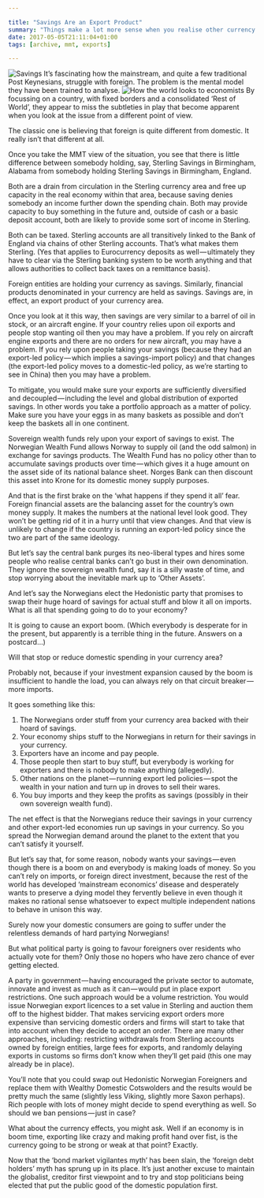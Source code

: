 ```yaml
---

title: "Savings Are an Export Product"
summary: "Things make a lot more sense when you realise other currency areas love your savings products — a lot"
date: 2017-05-05T21:11:04+01:00
tags: [archive, mmt, exports]

---
```


![Savings](images/savings.jpg)
It’s fascinating how the mainstream, and quite a few traditional Post Keynesians, struggle with foreign. The problem is the mental model they have been trained to analyse.
![How the world looks to economists](images/economists-row-view.png)
By focussing on a country, with fixed borders and a consolidated ‘Rest of World’, they appear to miss the subtleties in play that become apparent when you look at the issue from a different point of view.

The classic one is believing that foreign is quite different from domestic. It really isn’t that different at all.

Once you take the MMT view of the situation, you see that there is little difference between somebody holding, say, Sterling Savings in Birmingham, Alabama from somebody holding Sterling Savings in Birmingham, England.

Both are a drain from circulation in the Sterling currency area and free up capacity in the real economy within that area, because saving denies somebody an income further down the spending chain. Both may provide capacity to buy something in the future and, outside of cash or a basic deposit account, both are likely to provide some sort of income in Sterling.

Both can be taxed. Sterling accounts are all transitively linked to the Bank of England via chains of other Sterling accounts. That’s what makes them Sterling. (Yes that applies to Eurocurrency deposits as well — ultimately they have to clear via the Sterling banking system to be worth anything and that allows authorities to collect back taxes on a remittance basis).

Foreign entities are holding your currency as savings. Similarly, financial products denominated in your currency are held as savings. Savings are, in effect, an export product of your currency area.

Once you look at it this way, then savings are very similar to a barrel of oil in stock, or an aircraft engine. If your country relies upon oil exports and people stop wanting oil then you may have a problem. If you rely on aircraft engine exports and there are no orders for new aircraft, you may have a problem. If you rely upon people taking your savings (because they had an export-led policy — which implies a savings-import policy) and that changes (the export-led policy moves to a domestic-led policy, as we’re starting to see in China) then you may have a problem.

To mitigate, you would make sure your exports are sufficiently diversified and decoupled — including the level and global distribution of exported savings. In other words you take a portfolio approach as a matter of policy. Make sure you have your eggs in as many baskets as possible and don’t keep the baskets all in one continent.

Sovereign wealth funds rely upon your export of savings to exist. The Norwegian Wealth Fund allows Norway to supply oil (and the odd salmon) in exchange for savings products. The Wealth Fund has no policy other than to accumulate savings products over time — which gives it a huge amount on the asset side of its national balance sheet. Norges Bank can then discount this asset into Krone for its domestic money supply purposes.

And that is the first brake on the ‘what happens if they spend it all’ fear. Foreign financial assets are the balancing asset for the country’s own money supply. It makes the numbers at the national level look good. They won’t be getting rid of it in a hurry until that view changes. And that view is unlikely to change if the country is running an export-led policy since the two are part of the same ideology.

But let’s say the central bank purges its neo-liberal types and hires some people who realise central banks can’t go bust in their own denomination. They ignore the sovereign wealth fund, say it is a silly waste of time, and stop worrying about the inevitable mark up to ‘Other Assets’.

And let’s say the Norwegians elect the Hedonistic party that promises to swap their huge hoard of savings for actual stuff and blow it all on imports. What is all that spending going to do to your economy?

It is going to cause an export boom. (Which everybody is desperate for in the present, but apparently is a terrible thing in the future. Answers on a postcard…)

Will that stop or reduce domestic spending in your currency area?

Probably not, because if your investment expansion caused by the boom is insufficient to handle the load, you can always rely on that circuit breaker — more imports.

It goes something like this:

1. The Norwegians order stuff from your currency area backed with their hoard of savings.
2. Your economy ships stuff to the Norwegians in return for their savings in your currency.
3. Exporters have an income and pay people.
4. Those people then start to buy stuff, but everybody is working for exporters and there is nobody to make anything (allegedly).
5. Other nations on the planet — running export led policies — spot the wealth in your nation and turn up in droves to sell their wares.
6. You buy imports and they keep the profits as savings (possibly in their own sovereign wealth fund).

The net effect is that the Norwegians reduce their savings in your currency and other export-led economies run up savings in your currency. So you spread the Norwegian demand around the planet to the extent that you can’t satisfy it yourself.

But let’s say that, for some reason, nobody wants your savings — even though there is a boom on and everybody is making loads of money. So you can’t rely on imports, or foreign direct investment, because the rest of the world has developed ‘mainstream economics’ disease and desperately wants to preserve a dying model they fervently believe in even though it makes no rational sense whatsoever to expect multiple independent nations to behave in unison this way.

Surely now your domestic consumers are going to suffer under the relentless demands of hard partying Norwegians!

But what political party is going to favour foreigners over residents who actually vote for them? Only those no hopers who have zero chance of ever getting elected.

A party in government — having encouraged the private sector to automate, innovate and invest as much as it can — would put in place export restrictions. One such approach would be a volume restriction. You would issue Norwegian export licences to a set value in Sterling and auction them off to the highest bidder. That makes servicing export orders more expensive than servicing domestic orders and firms will start to take that into account when they decide to accept an order. There are many other approaches, including: restricting withdrawals from Sterling accounts owned by foreign entities, large fees for exports, and randomly delaying exports in customs so firms don’t know when they’ll get paid (this one may already be in place).

You’ll note that you could swap out Hedonistic Norwegian Foreigners and replace them with Wealthy Domestic Cotswolders and the results would be pretty much the same (slightly less Viking, slightly more Saxon perhaps). Rich people with lots of money might decide to spend everything as well. So should we ban pensions — just in case?

What about the currency effects, you might ask. Well if an economy is in boom time, exporting like crazy and making profit hand over fist, is the currency going to be strong or weak at that point? Exactly.

Now that the ‘bond market vigilantes myth’ has been slain, the ‘foreign debt holders’ myth has sprung up in its place. It’s just another excuse to maintain the globalist, creditor first viewpoint and to try and stop politicians being elected that put the public good of the domestic population first.
